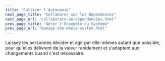 ```yaml
---
title: "Cultiver l'Autonomie"
next_page_title: "Collaborer sur les Dépendances"
next_page_url: "collaborate-on-dependencies.html"
prev_page_title: "Gérer l'Ensemble du Système"
prev_page_url: "manage-the-whole-system.html"
---
```



<div class="card summary"><div class="card-body">Laissez les personnes décider et agir par elle-mêmes autant que possible, pour qu'elles délivrent de la valeur rapidement et s'adaptent aux changements quand c'est nécessaire.
</div></div>
